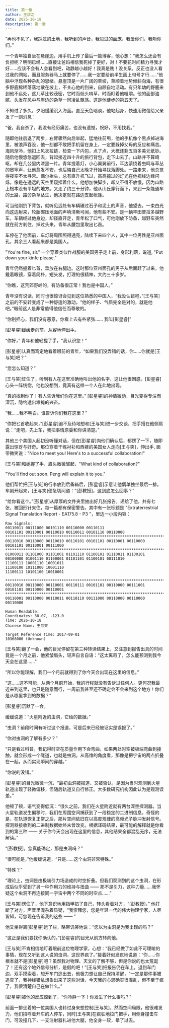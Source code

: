 ```yaml
---
title: 第一章
author: 王虞之
date: 2025-10-18
description: 第一章
---
```


“再也不见了，我踩过的土地，我听到的声音，我见过的面庞，我爱你们，我吻你们。”

一个青年独自坐在悬崖边，用手机上传了最后一篇博客，他心想：“我怎么还会有负担呢？明明已经……直接让爸妈相信我死掉了更好，对！不要花时间精力寻我才好……应该不会有人会看到吧，动静越小越好！我真是贱！没关系，反正也没人看过我的网站，而且服务器马上就要停了……我一定要给前半生画上句号才行……”他脑中浮现各种杂乱的思绪。悬崖顶是一片广阔的草坡，草顺着地势倾斜向海，有很多野鹿稀稀落落地散在坡上，不关心他的到来，自顾自地活动。有只年幼的野鹿来到他不远处，这儿草比较茂密，它时而低头啃草，时而盯着他咀嚼。他的面部油腻，头发在风中与崖边的杂草一同凌乱飘荡。这是他徒步的第五天了。

不知过了多久，夕阳缓缓沉入海面。直至天色暗淡，他站起身，快速用微信给父亲发了一则消息：

“爸，我自杀了，我没有经历痛苦，也没有遗憾，祝好，不用找我。”

随即他往后退了两步，右臂骤然向后举起，猛地往前甩，他的手机像个黑点掉进海里，被浪声吞没，他一刻都不敢把手机留在身上，一定要躲掉父母的反应和痛苦。海风渐冷，他扣上风衣拉链，检查一下内包，点了点，大概还剩五百多美元纸钞。随后他慢悠悠退回去，背起接近四十升的旅行背包，走下山去了。山路并不算崎岖，却在几公里内漆黑一片。青年提着灯，小心翼翼前行，耳边萦绕着虫鸣与草丛的窸窣声，让他愈发不安，也后悔自己太晚才开始寻找落脚处。一路走来，他总觉得夜空不太寻常。偶尔抬头，总有直升机飞过，高高掠过的灯光在他视线边缘闪烁，像是在遥远的天空里窥探着什么。他想加快脚步，却又不得不放慢，因为山路上根本没有平坦的地方。又走了约三十分钟，他从山丘穿行而下，来到一条能通车的土路，路旁杂草丛生，他决定就在路边支起帐篷。

可当他刚扔下背包，就听见远处有车辆碾过石子和泥土的声音，他望去，一束白光向这边射来，轮胎碾压地面的声响清晰可闻，他有些不安。是一辆丰田普拉多越野车，车辆经过他身边，却径直开走，青年松了口气，可他刚放下防备，越野车突然就在前方刹住，掉过头来，青年从腰包里取出匕首。

车停在了他面前，车灯将周围照得通亮，陆续下来四个人，其中一位男性是亚州面孔，其余三人看起来都是美国人。

"You're fine, sir." 一个穿着类似作战服的美国男子走上前，身形利落，说道, "Put down your kinfe please."

青年仍然握着匕首，垂放在右腿边。这时那位亚州面孔的男子从后面赶了过来，他戴着眼镜，穿着简朴，短头发，打理的很精神，大约三十多岁。

“你瞧，这荒郊野岭的，有防备很正常！我也是中国人。”

青年没有说话，同时也很惊讶会见到这位熟悉的中国人，“我没认错吧，”[王与笑]之前的不安转变成了一种舒适的激动，“他的样子、气质完全是对的，就是他吧。”眼前这人是非常值得他信任而尊敬的。

“你别担心，我们没有恶意，你看上去有些紧张…… 我叫[彭星睿]”

[彭星睿]缓缓走向前，从容地伸出手。

“你好，” 青年和他轻握了手，“我认识您！”

[彭星睿]认真而笃定地看着眼前的青年，“如果我们没弄错的话，你……你就是[王与笑]吧？”

“您怎么知道？”

[王与笑]怔住了，听到有人在这里准确地叫出他的名字，这让他很困惑。[彭星睿]心头一阵恍惚，他也没想到，竟真有这样一个人在此地出现。

“真的找到你了！有人告诉我们你在这里。” [彭星睿]的神情微动，目光变得专注而深沉，隐约透出难掩的兴奋。

“我……我不明白。谁告诉你们我在这里？”

“你把匕首收起来，”[彭星睿]迫不及待地想和[王与笑]进一步交谈，把手搭在他侧肩说：“走吧，先上车，我把事情原委和你讲清楚。”

其他三个美国人起初没听懂对话，但在[彭星睿]向他们确认后，都愣了一下，随即露出惊讶与好奇。那位穿着干练衬衫和西裤的美国女人走向[王与笑]，伸出手, 面带微笑说："Nice to meet you! Here's to a successful collaboration!"

[王与笑]和她握了手，眉头微微皱起，"What kind of collaboration?"

"You'll find out soon. Peng will explain it to you."

他们帮忙把[王与笑]的行李放到后备箱后，[彭星睿]示意让他俩单独坐最后一排。车刚开起来，[王与笑]便急切问道：“[彭教授]，这到底怎么回事？”

“给你看这个。”[彭星睿]从厚厚的文件夹里抽出好几张报告，递给了他，共有七张，被回形针夹住，每一篇都有保密警告。其中有一张标题是 "Extraterrestrial Signal Translation Report - EA175.8 - P3 "，里边一小段内容：

```
Raw Signals:
00110011 00111000 00101110 00110000 00110111
00101101 00110001 00110010 00110011 00101110 00110000
****************************************************************************************
00110010 00110000 00110010 00110101 00101101 00110001 00110000 00101101 00110001 00111000
****************************************************************************************
01000011 01101000 01101001 01101110 01100101 01110011 01100101 00100000 01001110 01100001 01101101 01100101 00111010
11100111 10001110 10001011
11100100 10111000 10001110
11100111 10101100 10010001

****************************************************************************************
00110010 00110000 00110001 00110111 00101101 00110000 00111001 00101101 00110000 00110001
****************************************************************************************
00110001 00110000 00110011 00110110 00111000 00110000 00110000 00110000

Human Readable:
Coordinates: 38.07, -123.0
Time: 2026-10-18
Chinese Name: 王与笑

Target Reference Time: 2017-09-01
10368000 (Unknown)
```

[王与笑]翻了一会，他的目光停留在第三种转译结果上，又注意到报告出具的时间竟是一个月之前，他紧皱眉头，轻声自言自语：“这太离奇了，怎么能预测到我今天会在这里……”

“所以你能理解，我们一个月前就得到了你今天会出现在这里的信息。”

“这……这不可能，从两个月前开始，我的行程就没有告诉过任何人。更何况我最近来到这里，也只是随意而行，一周前我甚至还不确定会不会来到这个地方！你们是从哪里拿到的数据？”

[彭星睿]沉默了一会。

缓缓说道：“火星附近的虫洞，它给的数据。”

“虫洞？前段时间有听过这个报道，可是后来已经被证实是误报了。”

“你对虫洞的了解有多少？”

“只是看过科普。我记得时空在质量作用下会弯曲，如果两处时空被极端弯曲到接触，就会形成一个隧道，也就是虫洞。从高维的角度看，那像是把宇宙的两点折叠在一起，从而实现瞬间的穿越。”

“你说的没错。”

[彭星睿]的目光微微一沉，“最初虫洞被报道、又被否认，是因为当时观测到火星轨道出现了轻微偏移，但随后轨道又自行修正。大多数研究机构因此认为是观测误差。”

他顿了顿，语气变得低沉：“很久之前，我们在火星附近就有两台深空探测器。当火星轨道发生偏移时，我们在周围空间捕获到了一段稳定的二进制信息。奇怪的是，在轨道恢复正常之后，那片空间依旧在以高度规律的高频光子脉冲发射信号。探测器接收到的二进制数据始终未曾改变。根据译码结果，最可能的解释就是你看到的第三种 —— 关于你今天会出现在这里的信息，其他结果全都混乱无序，无法解读。”

“[彭教授]，您真能确定，那是虫洞吗？”

“很可能是，”他缓缓说道，“只是……这个虫洞非常特殊。”

“特殊？”

“理论上，虫洞是由极端引力场造成的时空折叠。但我们观测到的这个虫洞，在形成后似乎受到了另一种作用力的维持与扭曲 —— 那不是引力，这种力量……我怀疑这个虫洞不再连接同一宇宙中两个不同的时空点……”

[王与笑]愣住了，他下意识地用指甲掐了自己，转头看着对方，“[彭教授]，” 他打断了对方，声音里混杂着质疑，“我崇拜您，您是年轻一代的伟大物理学家，人尽皆知，可您现在告诉我的这些 —— ”

他又坐得离[彭星睿]远了些，略带讥笑地说：“您以为虫洞是为我出现的吗？”

“这正是我们要找你确认的。”[彭星睿]的目光从前方转向他。

[王与笑]不肯相信地盯着眼前这位物理学家，心想：“我已经做了如此不可理喻的事情，现在又听到这人说的虫洞，这世界疯了。”接着好似发疯地说道：“你……你根本就不是[彭星睿]吧？虽然我对物理、天文的了解不够，但是你说的也太荒诞了！还有这个地外信号分析，是假的吧！”[王与笑]把报告仍在车上，退到车门边，双手摸索着，想开车门逃出去，他极力想让自己保持清醒，“一定是那件事被追查了，我神经错乱想象出来了这些对话，今天我的心思确实很混乱，但不至于疯了，我很清楚自己在做什么。”

[彭星睿]被他的反应惊到了，“你冷静一下！你发生了什么事吗？”

前面一排坐着的一位美国人也转过身来想控制[王与笑]，然而空间局限，他很难发力，他们招呼着开车的人停车，同时[王与笑]在疯狂地拉门把手，用侧身撞击车门，可没撞几下，一支注射器扎进他大腿，他全身一软，晕了过去。

